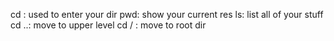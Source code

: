 cd : used to enter your dir
pwd: show your current res
ls: list all of your stuff
cd ..: move to upper level
cd / : move to root dir


